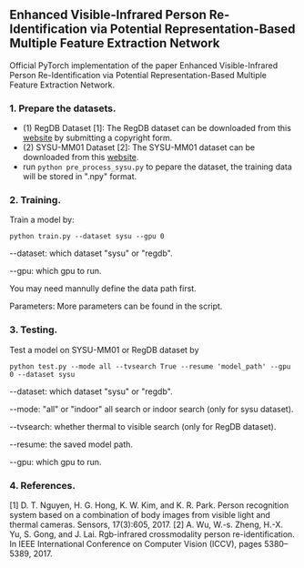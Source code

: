 ## Enhanced Visible-Infrared Person Re-Identification via Potential Representation-Based Multiple Feature Extraction Network

Official PyTorch implementation of the paper Enhanced Visible-Infrared Person Re-Identification via Potential Representation-Based Multiple Feature Extraction Network.
### 1. Prepare the datasets.
- (1) RegDB Dataset [1]: The RegDB dataset can be downloaded from this [website](http://dm.dongguk.edu/link.html) by submitting a copyright form.
- (2) SYSU-MM01 Dataset [2]: The SYSU-MM01 dataset can be downloaded from this [website](http://isee.sysu.edu.cn/project/RGBIRReID.htm).
-   run  `python pre_process_sysu.py`  to pepare the dataset, the training data will be stored in ".npy" format.

### 2. Training.
Train a model by:

```
python train.py --dataset sysu --gpu 0
```

--dataset: which dataset "sysu" or "regdb".

--gpu: which gpu to run.

You may need mannully define the data path first.

Parameters: More parameters can be found in the script.

### 3. Testing.
Test a model on SYSU-MM01 or RegDB dataset by
```
python test.py --mode all --tvsearch True --resume 'model_path' --gpu 0 --dataset sysu
```
--dataset: which dataset "sysu" or "regdb".

--mode: "all" or "indoor" all search or indoor search (only for sysu dataset).

--tvsearch: whether thermal to visible search (only for RegDB dataset).

--resume: the saved model path.

--gpu: which gpu to run.
### 4. References.
[1] D. T. Nguyen, H. G. Hong, K. W. Kim, and K. R. Park. Person recognition system based on a combination of body images from visible light and thermal cameras. Sensors, 17(3):605, 2017.
[2] A. Wu, W.-s. Zheng, H.-X. Yu, S. Gong, and J. Lai. Rgb-infrared crossmodality person re-identification. In IEEE International Conference on Computer Vision (ICCV), pages 5380–5389, 2017.

